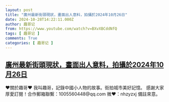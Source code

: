 ```yaml
---
layout: post
title: "廣州最新街頭現狀，畫面出人意料，拍攝於2024年10月26日"
date: 2024-10-28T14:22:11.000Z
author: 趣哥记
from: https://www.youtube.com/watch?v=BXvXBCddNfQ
tags: [ 趣哥记 ]
comments: True
categories: [ 趣哥记 ]
---
```

<!--1730125331000-->
[廣州最新街頭現狀，畫面出人意料，拍攝於2024年10月26日](https://www.youtube.com/watch?v=BXvXBCddNfQ)
------

<div>
♥關於趣哥♥  我叫趣哥，記錄中國小人物的故事。街拍城市美好記憶。  感謝大家厚愛訂閱！合作郵箱聯繫：1005560448@qq.com 微❤：nhzyzxj 備註來意。
</div>
